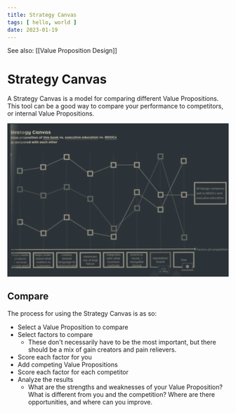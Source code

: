 ```yaml
---
title: Strategy Canvas
tags: [ hello, world ]
date: 2023-01-19
---
```


See also: [[Value Proposition Design]]

# Strategy Canvas
A Strategy Canvas is a model for comparing different Value Propositions. This tool can be a good way to compare your performance to competitors, or internal Value Propositions.

![](img/pasted_img_20230119123140.png)

## Compare 
The process for using the Strategy Canvas is as so:

- Select a Value Proposition to compare
- Select factors to compare
  - These don't necessarily have to be the most important, but there should be a mix of gain creators and pain relievers.
- Score each factor for you
- Add competing Value Propositions
- Score each factor for each competitor
- Analyze the results
  - What are the strengths and weaknesses of your Value Proposition? What is different from you and the competition? Where are there opportunities, and where can you improve.

